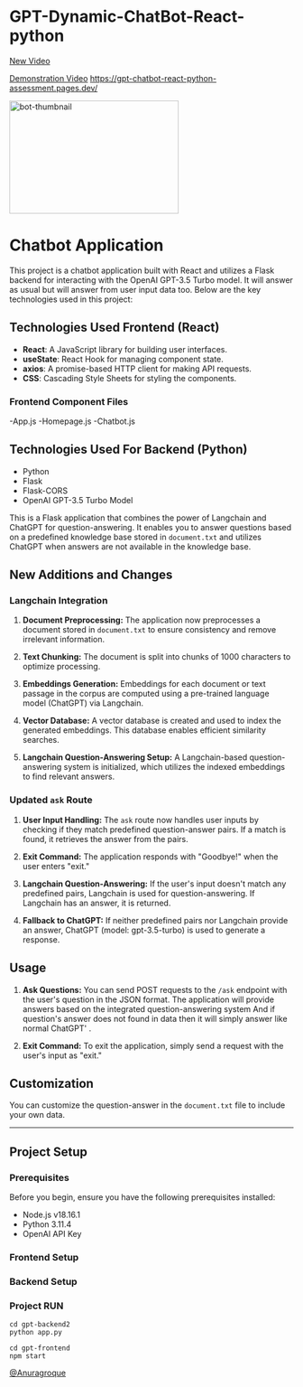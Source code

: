 # GPT-Dynamic-ChatBot-React-python

[New Video](https://drive.google.com/file/d/1RXLwIMifo52_t2EFui7RNtQDnyV5MbET/view?usp=sharing)

[Demonstration Video](https://drive.google.com/file/d/1_dkxKi7VwoRcwdrrqsg4rd72L8Gqzu2T/view?usp=sharing)
https://gpt-chatbot-react-python-assessment.pages.dev/


<img src="https://github.com/AnuragRoque/GPT-ChatBot-React-python-Assessment/assets/41073466/6db84742-ec4f-44bf-9340-4054e0b99cec" alt="bot-thumbnail" width="300" height="200" />


# Chatbot Application

This project is a chatbot application built with React and utilizes a Flask backend for interacting with the OpenAI GPT-3.5 Turbo model. It will answer as usual but will answer from user input data too.
Below are the key technologies used in this project:

## Technologies Used Frontend (React)

- **React**: A JavaScript library for building user interfaces.
- **useState**: React Hook for managing component state.
- **axios**: A promise-based HTTP client for making API requests.
- **CSS**: Cascading Style Sheets for styling the components.

### Frontend Component Files
-App.js
-Homepage.js
-Chatbot.js

## Technologies Used For Backend (Python)
- Python
- Flask
- Flask-CORS
- OpenAI GPT-3.5 Turbo Model

This is a Flask application that combines the power of Langchain and ChatGPT for question-answering. It enables you to answer questions based on a predefined knowledge base stored in `document.txt` and utilizes ChatGPT when answers are not available in the knowledge base.

## New Additions and Changes

### Langchain Integration

1. **Document Preprocessing:** The application now preprocesses a document stored in `document.txt` to ensure consistency and remove irrelevant information.

2. **Text Chunking:** The document is split into chunks of 1000 characters to optimize processing.

3. **Embeddings Generation:** Embeddings for each document or text passage in the corpus are computed using a pre-trained language model (ChatGPT) via Langchain.

4. **Vector Database:** A vector database is created and used to index the generated embeddings. This database enables efficient similarity searches.

5. **Langchain Question-Answering Setup:** A Langchain-based question-answering system is initialized, which utilizes the indexed embeddings to find relevant answers.

### Updated `ask` Route

1. **User Input Handling:** The `ask` route now handles user inputs by checking if they match predefined question-answer pairs. If a match is found, it retrieves the answer from the pairs.

2. **Exit Command:** The application responds with "Goodbye!" when the user enters "exit."

3. **Langchain Question-Answering:** If the user's input doesn't match any predefined pairs, Langchain is used for question-answering. If Langchain has an answer, it is returned.

4. **Fallback to ChatGPT:** If neither predefined pairs nor Langchain provide an answer, ChatGPT (model: gpt-3.5-turbo) is used to generate a response.

## Usage

1. **Ask Questions:** You can send POST requests to the `/ask` endpoint with the user's question in the JSON format. The application will provide answers based on the integrated question-answering system And if question's answer does not found in data then it will simply answer like normal ChatGPT' .

2. **Exit Command:** To exit the application, simply send a request with the user's input as "exit."

## Customization

You can customize the question-answer in the `document.txt` file to include your own data.

---

## Project Setup

### Prerequisites

Before you begin, ensure you have the following prerequisites installed:

- Node.js v18.16.1
- Python 3.11.4
- OpenAI API Key

### Frontend Setup

### Backend Setup

### Project RUN
```shell
cd gpt-backend2
python app.py
```
```shell
cd gpt-frontend
npm start
```


[@Anuragroque](https://github.com/AnuragRoque/)



